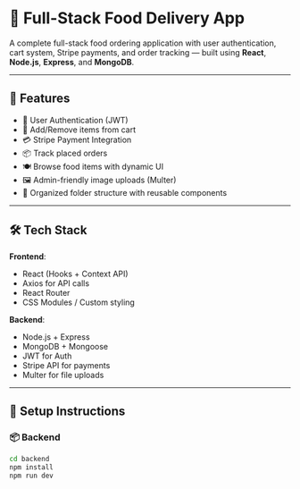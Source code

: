 # 🍔 Full-Stack Food Delivery App

A complete full-stack food ordering application with user authentication, cart system, Stripe payments, and order tracking — built using **React**, **Node.js**, **Express**, and **MongoDB**.

---

## 🚀 Features

- 🔐 User Authentication (JWT)
- 🛒 Add/Remove items from cart
- 💳 Stripe Payment Integration
- 📦 Track placed orders
- 🍽️ Browse food items with dynamic UI
- 🖼️ Admin-friendly image uploads (Multer)
- 📁 Organized folder structure with reusable components

---

## 🛠️ Tech Stack

**Frontend**:  
- React (Hooks + Context API)  
- Axios for API calls  
- React Router  
- CSS Modules / Custom styling

**Backend**:  
- Node.js + Express  
- MongoDB + Mongoose  
- JWT for Auth  
- Stripe API for payments  
- Multer for file uploads  

---

## 🔧 Setup Instructions

### 📦 Backend

```bash
cd backend
npm install
npm run dev
